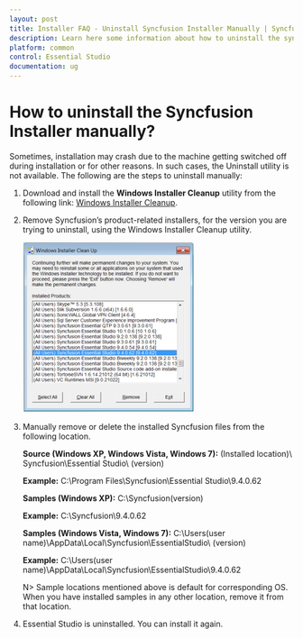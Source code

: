 ```yaml
---
layout: post
title: Installer FAQ - Uninstall Syncfusion Installer Manually | Syncfusion
description: Learn here some information about how to uninstall the syncfusion essential studio installer manually.
platform: common
control: Essential Studio
documentation: ug
---
```


# How to uninstall the Syncfusion Installer manually?

Sometimes, installation may crash due to the machine getting switched off during installation or for other reasons. In such cases, the Uninstall utility is not available. The following are the steps to uninstall manually:

1. Download and install the **Windows Installer Cleanup** utility from the following link:  [Windows Installer Cleanup](http://files2.syncfusion.com/Installs/Support/KB/msicuu2.exe).
2. Remove Syncfusion’s product-related installers, for the version you are trying to uninstall, using the Windows Installer Cleanup utility.

   ![Uninstall Manually](How-to-uninstall-the-Syncfusion-Setup-manually_images/How-to-uninstall-the-Syncfusion-Setup-manually_img1.png)

3. Manually remove or delete the installed Syncfusion files from the following location.

   **Source (Windows XP, Windows Vista, Windows 7):** (Installed location)\ Syncfusion\Essential Studio\ (version)

   **Example:** C:\Program Files\Syncfusion\Essential Studio\9.4.0.62

   **Samples (Windows XP):** C:\Syncfusion\(version)

   **Example:** C:\Syncfusion\9.4.0.62

   **Samples (Windows Vista, Windows 7):** C:\Users\(user name)\AppData\Local\Syncfusion\EssentialStudio\ (version)

   **Example:** C:\Users\(user name)\AppData\Local\Syncfusion\EssentialStudio\9.4.0.62

   N> Sample locations mentioned above is default for corresponding OS. When you have installed samples in any other location, remove it from that location.

4. Essential Studio is uninstalled. You can install it again.
